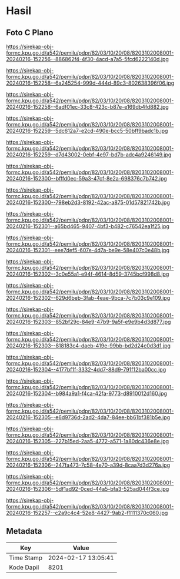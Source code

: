 # Hasil

## Foto C Plano

https://sirekap-obj-formc.kpu.go.id/a542/pemilu/pdpr/82/03/10/20/08/8203102008001-20240216-152256--886862f4-4f30-4acd-a7a5-5fcd6222140d.jpg

https://sirekap-obj-formc.kpu.go.id/a542/pemilu/pdpr/82/03/10/20/08/8203102008001-20240216-152258--6a245254-999d-444d-89c3-802638396f06.jpg

https://sirekap-obj-formc.kpu.go.id/a542/pemilu/pdpr/82/03/10/20/08/8203102008001-20240216-152258--6adf01ec-33c8-423c-b87e-e169db4fd882.jpg

https://sirekap-obj-formc.kpu.go.id/a542/pemilu/pdpr/82/03/10/20/08/8203102008001-20240216-152259--5dc612a7-e2cd-490e-bcc5-50bff9badc1b.jpg

https://sirekap-obj-formc.kpu.go.id/a542/pemilu/pdpr/82/03/10/20/08/8203102008001-20240216-152259--d7d43002-0ebf-4e97-bd7b-adc4a9246149.jpg

https://sirekap-obj-formc.kpu.go.id/a542/pemilu/pdpr/82/03/10/20/08/8203102008001-20240216-152300--bfffd0ec-59a3-47cf-8e2a-698376c7b742.jpg

https://sirekap-obj-formc.kpu.go.id/a542/pemilu/pdpr/82/03/10/20/08/8203102008001-20240216-152300--798eb2d3-8192-42ac-a875-01d57821742b.jpg

https://sirekap-obj-formc.kpu.go.id/a542/pemilu/pdpr/82/03/10/20/08/8203102008001-20240216-152301--a65bd465-9407-4bf3-b482-c76542ea1f25.jpg

https://sirekap-obj-formc.kpu.go.id/a542/pemilu/pdpr/82/03/10/20/08/8203102008001-20240216-152301--eee7def5-607e-4d7a-be9e-58e407c0e48b.jpg

https://sirekap-obj-formc.kpu.go.id/a542/pemilu/pdpr/82/03/10/20/08/8203102008001-20240216-152302--3c0e55a1-e94f-4614-8d59-3745bcf998d8.jpg

https://sirekap-obj-formc.kpu.go.id/a542/pemilu/pdpr/82/03/10/20/08/8203102008001-20240216-152302--629d6beb-3fab-4eae-9bca-7c7b03c9e109.jpg

https://sirekap-obj-formc.kpu.go.id/a542/pemilu/pdpr/82/03/10/20/08/8203102008001-20240216-152303--852bf29c-84e9-47b9-9a5f-e9e9b4d3d877.jpg

https://sirekap-obj-formc.kpu.go.id/a542/pemilu/pdpr/82/03/10/20/08/8203102008001-20240216-152303--818183c4-daeb-419e-99bb-bd2d24c0d3d1.jpg

https://sirekap-obj-formc.kpu.go.id/a542/pemilu/pdpr/82/03/10/20/08/8203102008001-20240216-152304--4177bf1f-3332-4dd7-88d9-791f12ba00cc.jpg

https://sirekap-obj-formc.kpu.go.id/a542/pemilu/pdpr/82/03/10/20/08/8203102008001-20240216-152304--b984a9a1-f4ca-42fa-9773-d8910012d160.jpg

https://sirekap-obj-formc.kpu.go.id/a542/pemilu/pdpr/82/03/10/20/08/8203102008001-20240216-152305--e6d9736d-2ad2-4da7-84ee-bb61bf381b5e.jpg

https://sirekap-obj-formc.kpu.go.id/a542/pemilu/pdpr/82/03/10/20/08/8203102008001-20240216-152305--227b15ed-2aa5-4772-a571-1a80dc436e8e.jpg

https://sirekap-obj-formc.kpu.go.id/a542/pemilu/pdpr/82/03/10/20/08/8203102008001-20240216-152306--247fa473-7c58-4e70-a39d-8caa7d3d276a.jpg

https://sirekap-obj-formc.kpu.go.id/a542/pemilu/pdpr/82/03/10/20/08/8203102008001-20240216-152306--5df1ad92-0ced-44a5-bfa3-525ad044f3ce.jpg

https://sirekap-obj-formc.kpu.go.id/a542/pemilu/pdpr/82/03/10/20/08/8203102008001-20240216-152257--c2a9c4c4-52e8-4427-9ab2-f1111370c060.jpg


## Metadata

| Key        | Value               |
| ---------- | ------------------- |
| Time Stamp | 2024-02-17 13:05:41 |
| Kode Dapil | 8201                |




